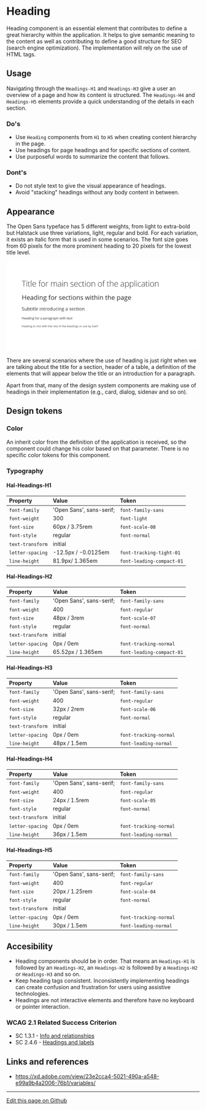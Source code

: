 # Heading

Heading component is an essential element that contributes to define a great hierarchy within the application. It helps to give semantic meaning to the content as well as contributing to define a good structure for SEO (search engine optimization). The implementation will rely on the use of HTML tags.
## Usage

Navigating through the `Headings-H1` and `Headings-H3` give a user an overview of a page and how its content is structured. The `Headings-H4` and `Headings-H5` elements provide a quick understanding of the details in each section.

### Do's

* Use `Heading` components from `H1` to `H5` when creating content hierarchy in the page. 
* Use headings for page headings and for specific sections of content.
* Use purposeful words to summarize the content that follows.

### Dont's

* Do not style text to give the visual appearance of headings.
* Avoid "stacking" headings without any body content in between.


## Appearance

The Open Sans typeface has 5 different weights, from light to extra-bold but Halstack use three variations, light, regular and bold. For each variation, it exists an italic form that is used in some scenarios. The font size goes from 60 pixels for the more prominent heading to 20 pixels for the lowest title level.

![Variations of the heading](images/heading.png)

There are several scenarios where the use of heading is just right when we are talking about the title for a section, header of a table, a definition of the elements that will appear below the title or an introduction for a paragraph. 

Apart from that, many of the design system components are making use of headings in their implementation (e.g., card, dialog, sidenav and so on). 

## Design tokens

### Color

An inherit color from the definition of the application is received, so the component could change his color based on that parameter. There is no specific color tokens for this component.

### Typography

#### Hal-Headings-H1

| Property            | Value                     | Token                     | 
| :------------------ | :------------------------ | :------------------------ |  
| `font-family`       | 'Open Sans', sans-serif;  | `font-family-sans`        | 
| `font-weight`       | 300                       | `font-light`              | 
| `font-size`         | 60px / 3.75rem            | `font-scale-08`           | 
| `font-style`        | regular                   | `font-normal`             | 
| `text-transform`    | initial                   |                           | 
| `letter-spacing`    | -12.5px / -0.0125em       | `font-tracking-tight-01`  | 
| `line-height`       | 81.9px/  1.365em          | `font-leading-compact-01` |

#### Hal-Headings-H2

| Property            | Value                     | Token                     | 
| :------------------ | :------------------------ | :------------------------ | 
| `font-family`       | 'Open Sans', sans-serif;  | `font-family-sans`        | 
| `font-weight`       | 400                       | `font-regular`            | 
| `font-size`         | 48px / 3rem               | `font-scale-07`           | 
| `font-style`        | regular                   | `font-normal`             | 
| `text-transform`    | initial                   |                           | 
| `letter-spacing`    | 0px / 0em                 | `font-tracking-normal`    | 
| `line-height`       | 65.52px / 1.365em         | `font-leading-compact-01` | 

#### Hal-Headings-H3

| Property            | Value                     | Token                     | 
| :------------------ | :------------------------ | :------------------------ | 
| `font-family`       | 'Open Sans', sans-serif;  | `font-family-sans`        | 
| `font-weight`       | 400                       | `font-regular`            | 
| `font-size`         | 32px / 2rem               | `font-scale-06`           | 
| `font-style`        | regular                   | `font-normal`             | 
| `text-transform`    | initial                   |                           | 
| `letter-spacing`    | 0px / 0em                 | `font-tracking-normal`    | 
| `line-height`       | 48px / 1.5em              | `font-leading-normal`     | 

#### Hal-Headings-H4

| Property            | Value                     | Token                     | 
| :------------------ | :------------------------ | :------------------------ | 
| `font-family`       | 'Open Sans', sans-serif;  | `font-family-sans`        | 
| `font-weight`       | 400                       | `font-regular`            | 
| `font-size`         | 24px / 1.5rem             | `font-scale-05`           | 
| `font-style`        | regular                   | `font-normal`             | 
| `text-transform`    | initial                   |                           |
| `letter-spacing`    | 0px / 0em                 | `font-tracking-normal`    | 
| `line-height`       | 36px / 1.5em              | `font-leading-normal`     | 

#### Hal-Headings-H5

| Property            | Value                     | Token                     | 
| :------------------ | :------------------------ | :------------------------ | 
| `font-family`       | 'Open Sans', sans-serif;  | `font-family-sans`        | 
| `font-weight`       | 400                       | `font-regular`            | 
| `font-size`         | 20px / 1.25rem            | `font-scale-04`           | 
| `font-style`        | regular                   | `font-normal`             | 
| `text-transform`    | initial                   |                           | 
| `letter-spacing`    | 0px / 0em                 | `font-tracking-normal`    | 
| `line-height`       | 30px / 1.5em              | `font-leading-normal`     | 



## Accesibility

* Heading components should be in order. That means an `Headings-H1` is followed by an `Headings-H2`, an `Headings-H2` is followed by a `Headings-H2` or `Headings-H3` and so on.
* Keep heading tags consistent. Inconsistently implementing headings can create confusion and frustration for users using assistive technologies.
* Headings are not interactive elements and therefore have no keyboard or pointer interaction.

### WCAG 2.1 Related Success Criterion

* SC 1.3.1 - [Info and relationships](https://www.w3.org/WAI/WCAG21/Understanding/info-and-relationships)
* SC 2.4.6 - [Headings and labels](https://www.w3.org/WAI/WCAG21/Understanding/headings-and-labels.html)


## Links and references

- https://xd.adobe.com/view/23e2cca4-5021-490a-a548-e99a9b4a2006-76b1/variables/

____________________________________________________________

[Edit this page on Github](https://github.com/dxc-technology/halstack-style-guide/blob/master/guidelines/components/heading/README.md)
